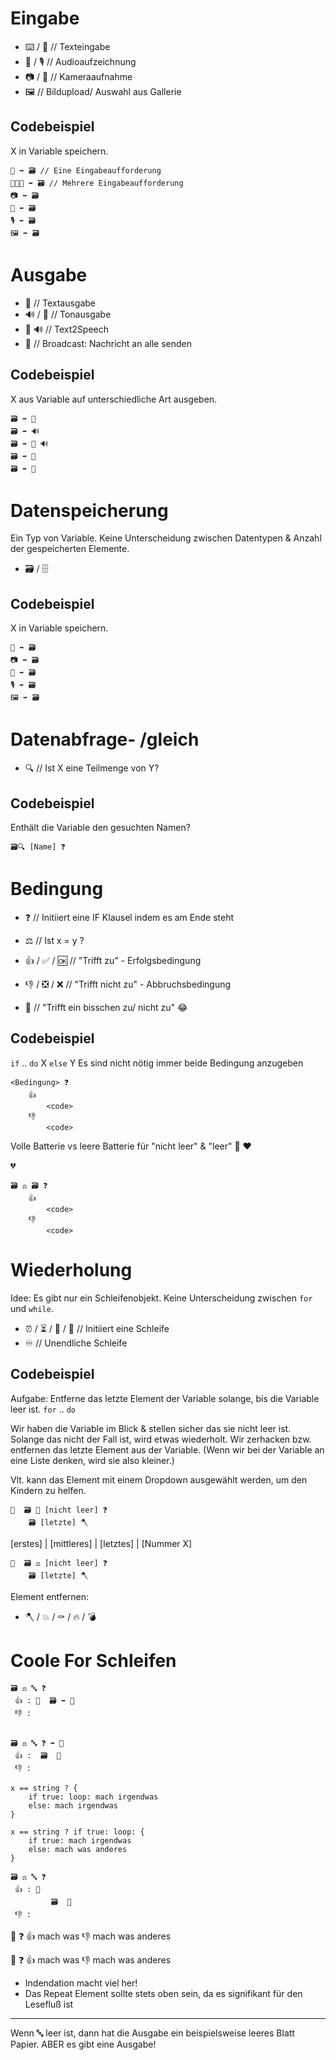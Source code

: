 # Eingabe
- ⌨️ / 📝          // Texteingabe
- 🎤 / 🎙️         // Audioaufzeichnung
- 📷 / 📸         // Kameraaufnahme
- 🖼️              // Bildupload/ Auswahl aus Gallerie

## Codebeispiel
X in Variable speichern.

```
📝 ➡️ 🗃️ // Eine Eingabeaufforderung
📝📝📝 ➡️ 🗃️ // Mehrere Eingabeaufforderung
📷 ➡️ 🗃️
🎤 ➡️ 🗃️
🎙️ ➡️ 🗃️
🖼️ ➡️ 🗃️
```

# Ausgabe
- 💬              // Textausgabe
- 🔊 / 📢         // Tonausgabe
- 🤖 🔊           // Text2Speech 
- 📡              // Broadcast: Nachricht an alle senden

## Codebeispiel
X aus Variable auf unterschiedliche Art ausgeben.

```
🗃️ ➡️ 💬
🗃️ ➡️ 🔊
🗃️ ➡️ 🤖 🔊
🗃️ ➡️ 📢
🗃️ ➡️ 📡
```

# Datenspeicherung
Ein Typ von Variable.
Keine Unterscheidung zwischen Datentypen & Anzahl der gespeicherten Elemente.

- 🗃️ / 🗄️         

## Codebeispiel
X in Variable speichern.

```
📝 ➡️ 🗃️
📷 ➡️ 🗃️
🎤 ➡️ 🗃️
🎙️ ➡️ 🗃️
🖼️ ➡️ 🗃️
```

# Datenabfrage- /gleich
- 🔍              // Ist X eine Teilmenge von Y?

## Codebeispiel
Enthält die Variable den gesuchten Namen?

```
🗃️🔍 [Name] ❓ 
```

# Bedingung
- ❓              // Initiiert eine IF Klausel indem es am Ende steht

- ⚖️               // Ist x = y ?
- 👍 / ✅ / 🆗    // "Trifft zu" - Erfolgsbedingung
- 👎 / ❎ / ❌    // "Trifft nicht zu" - Abbruchsbedingung
- 🤏              // "Trifft ein bisschen zu/ nicht zu" 😂

## Codebeispiel
`if` .. `do` X `else` Y
Es sind nicht nötig immer beide Bedingung anzugeben

```
<Bedingung> ❓
    👍
        <code>
    👎
        <code>
```

Volle Batterie vs leere Batterie für "nicht leer" & "leer"
🔋 
❤️

💔

```
🗃️ ⚖️ 🗃️ ❓ 
    👍
        <code>
    👎
        <code>
```

# Wiederholung
Idee: Es gibt nur ein Schleifenobjekt.
Keine Unterscheidung zwischen `for` und `while`.

- ⏰ / ⏳ / 🔁 / 🔄    // Initiiert eine Schleife
- ♾️                    // Unendliche Schleife


## Codebeispiel
Aufgabe: Entferne das letzte Element der Variable solange, bis die Variable leer ist. 
`for` .. `do` 

Wir haben die Variable im Blick & stellen sicher das sie nicht leer ist. 
Solange das nicht der Fall ist, wird etwas wiederholt.
    Wir zerhacken bzw. entfernen das letzte Element aus der Variable.
    (Wenn wir bei der Variable an eine Liste denken, wird sie also kleiner.)

Vlt. kann das Element mit einem Dropdown ausgewählt werden, um den Kindern zu helfen.

```
🔁  🗃️ 👀 [nicht leer] ❓
    🗃️ [letzte] 🪓
```

[erstes] | [mittleres] | [letztes] | [Nummer X]

```
🔁  🗃️ ⚖️ [nicht leer] ❓
    🗃️ [letzte] 🪓
```


Element entfernen:
- 🪓 / 💥 / ⚰️ / 🔥 / 💣


# Coole For Schleifen

```
🗃️ ⚖️ 🔤 ❓ 
 👍 : 🔁  🗃️ ➡️ 💬
 👎 : 


🗃️ ⚖️ 🔤 ❓ ➡️ 🔁 
 👍 :  🗃️  💬
 👎 :

x == string ? {
    if true: loop: mach irgendwas
    else: mach irgendwas  
}

x == string ? if true: loop: {
    if true: mach irgendwas
    else: mach was anderes
}

🗃️ ⚖️ 🔤 ❓ 
 👍 : 🔁 
         🗃️  💬
 👎 :
```

🔁
    <Bedingung> ❓
        👍 mach was
        👎 mach was anderes

🔁 <Bedingung> ❓
        👍 mach was
        👎 mach was anderes

- Indendation macht viel her!
- Das Repeat Element sollte stets oben sein, da es signifikant für den Lesefluß ist


---
Wenn 🔤 leer ist, dann hat die Ausgabe ein beispielsweise leeres Blatt Papier.
ABER es gibt eine Ausgabe!